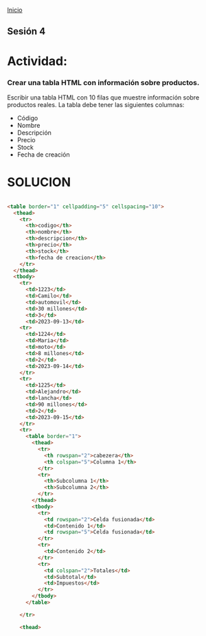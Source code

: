 <!-- No borrar o modificar -->
[Inicio](./index.md)

## Sesión 4


<!-- Su documentación aquí -->


# Actividad:

### Crear una tabla HTML con información sobre productos.

Escribir una tabla HTML con 10 filas que muestre información sobre productos reales. La tabla debe tener las siguientes columnas:

- Código
- Nombre
- Descripción
- Precio
- Stock
- Fecha de creación

# SOLUCION

```html

<table border="1" cellpadding="5" cellspacing="10">
  <thead>
    <tr>
      <th>codigo</th>
      <th>nombre</th>
      <th>descripcion</th>
      <th>precio</th>
      <th>stock</th>
      <th>fecha de creacion</th>
    </tr>
  </thead>
  <tbody>
    <tr>
      <td>1223</td>
      <td>Camilo</td>
      <td>automovil</td>
      <td>30 millones</td>
      <td>3</td>
      <td>2023-09-13</td>
    <tr>
      <td>1224</td>
      <td>Maria</td>
      <td>moto</td>
      <td>8 millones</td>
      <td>2</td>
      <td>2023-09-14</td>
    </tr>
    <tr>
      <td>1225</td>
      <td>Alejandro</td>
      <td>lancha</td>
      <td>90 millones</td>
      <td>2</td>
      <td>2023-09-15</td>
    </tr>
    <tr>
      <table border="1">
        <thead>
          <tr>
            <th rowspan="2">cabezera</th>
            <th colspan="5">Columna 1</th>
          </tr>
          <tr>
            <th>Subcolumna 1</th>
            <th>Subcolumna 2</th>
          </tr>
        </thead>
        <tbody>
          <tr>
            <td rowspan="2">Celda fusionada</td>
            <td>Contenido 1</td>
            <td rowspan="5">Celda fusionada</td>
          </tr>
          <tr>
            <td>Contenido 2</td>
          </tr>
          <tr>
            <td colspan="2">Totales</td>
            <td>Subtotal</td>
            <td>Impuestos</td>
          </tr>
        </tbody>
      </table>

    </tr>

    <thead>

```